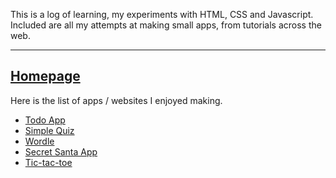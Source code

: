 This is a log of learning, my experiments with HTML, CSS and Javascript. Included are all my attempts at making small apps, from tutorials across the web.

----------------------------------------------------------------
[Homepage](index.html)
----------------------------------------------------------------
Here is the list of apps / websites I enjoyed making.

- [Todo App](todo-app/index.html)
- [Simple Quiz](simple-quiz/index.html)
- [Wordle](wordle/index.html)
- [Secret Santa App](secret-santa/index.html)
- [Tic-tac-toe](tic-tac-toe/public/index.html)